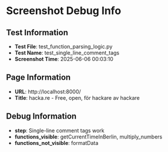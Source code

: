 # Screenshot Debug Info

## Test Information

- **Test File**: test_function_parsing_logic.py
- **Test Name**: test_single_line_comment_tags
- **Screenshot Time**: 2025-06-06 00:03:10

## Page Information

- **URL**: http://localhost:8000/
- **Title**: hacka.re - Free, open, för hackare av hackare

## Debug Information

- **step**: Single-line comment tags work
- **functions_visible**: getCurrentTimeInBerlin, multiply_numbers
- **functions_not_visible**: formatData


